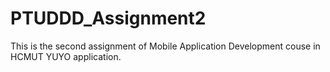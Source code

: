 # PTUDDD_Assignment2
This is the second assignment of Mobile Application Development couse in HCMUT
YUYO application.
